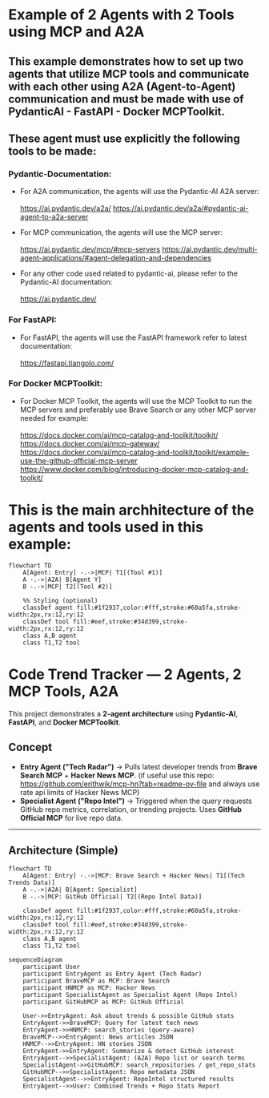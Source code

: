 # Example of 2 Agents with 2 Tools using MCP and A2A 

## This example demonstrates how to set up two agents that utilize MCP tools and communicate with each other using A2A (Agent-to-Agent) communication and must be made with use of PydanticAI - FastAPI - Docker MCPToolkit.

## These agent must use explicitly the following tools to be made:

### Pydantic-Documentation:

* For A2A communication, the agents will use the Pydantic-AI A2A server:
<br></br>
https://ai.pydantic.dev/a2a/
https://ai.pydantic.dev/a2a/#pydantic-ai-agent-to-a2a-server

* For MCP communication, the agents will use the MCP server:
<br></br>
https://ai.pydantic.dev/mcp/#mcp-servers
https://ai.pydantic.dev/multi-agent-applications/#agent-delegation-and-dependencies

* For any other code used related to pydantic-ai, please refer to the Pydantic-AI documentation:
<br></br>
https://ai.pydantic.dev/

### For FastAPI: ###

* For FastAPI, the agents will use the FastAPI framework refer to latest documentation:
<br></br>
https://fastapi.tiangolo.com/

### For Docker MCPToolkit: ###

* For Docker MCP Toolkit, the agents will use the MCP Toolkit to run the MCP servers and preferably use Brave Search or any other MCP server needed for example:
<br></br>
https://docs.docker.com/ai/mcp-catalog-and-toolkit/toolkit/
https://docs.docker.com/ai/mcp-gateway/
https://docs.docker.com/ai/mcp-catalog-and-toolkit/toolkit/example-use-the-github-official-mcp-server
https://www.docker.com/blog/introducing-docker-mcp-catalog-and-toolkit/

# This is the main archhitecture of the agents and tools used in this example:

```mermaid
flowchart TD
    A[Agent: Entry] -.->|MCP| T1[(Tool #1)]
    A -.->|A2A| B[Agent Y]
    B -.->|MCP| T2[(Tool #2)]

    %% Styling (optional)
    classDef agent fill:#1f2937,color:#fff,stroke:#60a5fa,stroke-width:2px,rx:12,ry:12
    classDef tool fill:#eef,stroke:#34d399,stroke-width:2px,rx:12,ry:12
    class A,B agent
    class T1,T2 tool
```


# Code Trend Tracker — 2 Agents, 2 MCP Tools, A2A

This project demonstrates a **2-agent architecture** using **Pydantic-AI**, **FastAPI**, and **Docker MCPToolkit**.

## Concept
- **Entry Agent ("Tech Radar")** → Pulls latest developer trends from **Brave Search MCP** + **Hacker News MCP**. (if useful use this repo: https://github.com/erithwik/mcp-hn?tab=readme-ov-file and always use rate api limits of Hacker News MCP)
- **Specialist Agent ("Repo Intel")** → Triggered when the query requests GitHub repo metrics, correlation, or trending projects. Uses **GitHub Official MCP** for live repo data.

---

## Architecture (Simple)

```mermaid
flowchart TD
    A[Agent: Entry] -.->|MCP: Brave Search + Hacker News| T1[(Tech Trends Data)]
    A -.->|A2A| B[Agent: Specialist]
    B -.->|MCP: GitHub Official| T2[(Repo Intel Data)]

    classDef agent fill:#1f2937,color:#fff,stroke:#60a5fa,stroke-width:2px,rx:12,ry:12
    classDef tool fill:#eef,stroke:#34d399,stroke-width:2px,rx:12,ry:12
    class A,B agent
    class T1,T2 tool
```

```mermaid
sequenceDiagram
    participant User
    participant EntryAgent as Entry Agent (Tech Radar)
    participant BraveMCP as MCP: Brave Search
    participant HNMCP as MCP: Hacker News
    participant SpecialistAgent as Specialist Agent (Repo Intel)
    participant GitHubMCP as MCP: GitHub Official

    User->>EntryAgent: Ask about trends & possible GitHub stats
    EntryAgent->>BraveMCP: Query for latest tech news
    EntryAgent->>HNMCP: search_stories (query-aware)
    BraveMCP-->>EntryAgent: News articles JSON
    HNMCP-->>EntryAgent: HN stories JSON
    EntryAgent->>EntryAgent: Summarize & detect GitHub interest
    EntryAgent-->>SpecialistAgent: (A2A) Repo list or search terms
    SpecialistAgent->>GitHubMCP: search_repositories / get_repo_stats
    GitHubMCP-->>SpecialistAgent: Repo metadata JSON
    SpecialistAgent-->>EntryAgent: RepoIntel structured results
    EntryAgent-->>User: Combined Trends + Repo Stats Report
```